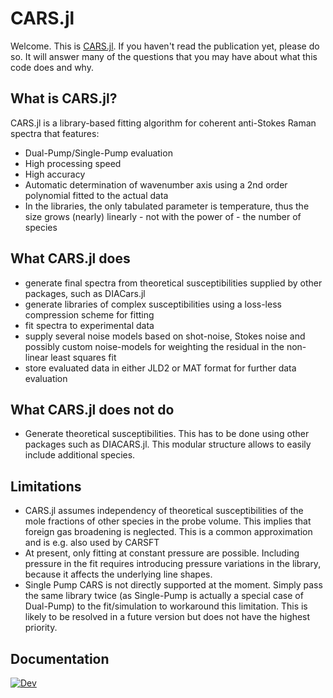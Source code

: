 # CARS.jl
Welcome. This is [CARS.jl](https://github.com/tudarsm/cars.jl).
If you haven't read the publication yet, please do so. It will answer many of the questions that you may have about what this code does and why.

## What is CARS.jl?
CARS.jl is a library-based fitting algorithm for coherent anti-Stokes Raman spectra that features:
- Dual-Pump/Single-Pump evaluation
- High processing speed
- High accuracy
- Automatic determination of wavenumber axis using a 2nd order polynomial fitted to the actual data
- In the libraries, the only tabulated parameter is temperature, thus the size grows (nearly) linearly - not with the power of - the number of species


## What CARS.jl does
- generate final spectra from theoretical susceptibilities supplied by other packages, such as DIACars.jl
- generate libraries of complex susceptibilities using a loss-less compression scheme for fitting
- fit spectra to experimental data
- supply several noise models based on shot-noise, Stokes noise and possibly custom noise-models for weighting the residual in the non-linear least squares fit
- store evaluated data in either JLD2 or MAT format for further data evaluation

## What CARS.jl does not do
- Generate theoretical susceptibilities. This has to be done using other packages such as DIACARS.jl. This modular structure allows to easily include additional species.

## Limitations
- CARS.jl assumes independency of theoretical susceptibilities of the mole fractions of other species in the probe volume. This implies that foreign gas broadening is neglected. This is a common approximation and is e.g. also used by CARSFT
- At present, only fitting at constant pressure are possible. Including pressure in the fit requires introducing pressure variations in the library, because it affects the underlying line shapes.
- Single Pump CARS is not directly supported at the moment. Simply pass the same library twice (as Single-Pump is actually a special case of Dual-Pump) to the fit/simulation to workaround this limitation. This is likely to be resolved in a future version but does not have the highest priority.

## Documentation
[![Dev](https://img.shields.io/badge/docs-dev-blue.svg)](https://tudarsm.github.io/CARS.jl/dev/)
